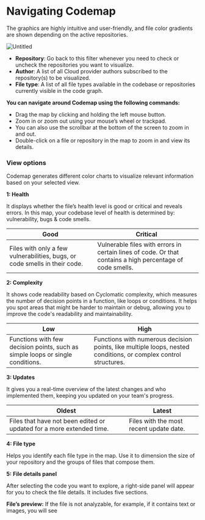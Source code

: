 # Navigating Codemap

The graphics are highly intuitive and user-friendly, and file color gradients are shown depending on the active repositories.

![Untitled](https://prod-files-secure.s3.us-west-2.amazonaws.com/5acf7300-f940-49a0-a9ef-1557fb033f18/10cd269e-0fec-4e78-8e1d-c2ebb5f2dfa2/Untitled.png)

- **Repository**: Go back to this filter whenever you need to check or uncheck the repositories you want to visualize.
- **Author**: A list of all Cloud provider authors subscribed to the repository(s) to be visualized.
- **File type**: A list of all file types available in the codebase or repositories currently visible in the code graph.

**You can navigate around Codemap using the following commands:**

- Drag the map by clicking and holding the left mouse button.
- Zoom in or zoom out using your mouse’s wheel or trackpad.
- You can also use the scrollbar at the bottom of the screen to zoom in and out.
- Double-click on a file or repository in the map to zoom in and view its details.

### **View options**

Codemap generates different color charts to visualize relevant information based on your selected view.

**1: Health**

It displays whether the file’s health level is good or critical and reveals errors. In this map, your codebase level of health is determined by: vulnerability, bugs & code smells.

| Good | Critical |
| --- | --- |
| Files with only a few vulnerabilities, bugs, or code smells in their code. | Vulnerable files with errors in certain lines of code. Or that contains a high percentage of code smells. |

**2: Complexity**

It shows code readability based on Cyclomatic complexity, which measures the number of decision points in a function, like loops or conditions. It helps you spot areas that might be harder to maintain or debug, allowing you to improve the code's readability and maintainability.

| Low | High |
| --- | --- |
| Functions with few decision points, such as simple loops or single conditions. | Functions with numerous decision points, like multiple loops, nested conditions, or complex control structures. |

**3: Updates**

It gives you a real-time overview of the latest changes and who implemented them, keeping you updated on your team's progress.

| Oldest | Latest |
| --- | --- |
| Files that have not been edited or updated for a more extended time. | Files with the most recent update date. |

**4: File type**

Helps you identify each file type in the map. Use it to dimension the size of your repository and the groups of files that compose them.

**5:** **File details panel**

After selecting the code you want to explore, a right-side panel will appear for you to check the file details. It includes five sections.

**File’s preview:** If the file is not analyzable, for example, if it contains text or images, you will see
